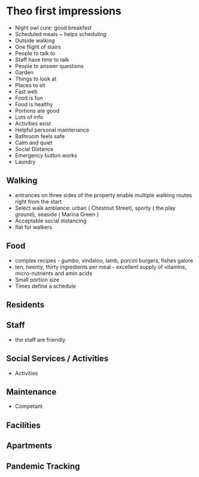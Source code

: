 # Theo first impressions

* Night owl cure: good breakfast
* Scheduled meals ~ helps scheduling
* Outside walking
* One flight of stairs
* People to talk to
* Staff have time to talk
* People to answer questions
* Garden
* Things to look at
* Places to sit
* Fast web
* Food is fun
* Food is healthy
* Portions are good
* Lots of info
* Activities exist
* Helpful personal maintenance
* Bathroom feels safe
* Calm and quiet
* Social Distance
* Emergency button works
* Laundry

## Walking

* entrances on three sides of the property enable multiple walking routes right from the start
* Select walk ambiance: urban ( Chestnut Street), sporty ( the play ground), seaside ( Marina Green ) 
* Acceptable social distancing
* flat for walkers

## Food

* complex recipes - gumbo, vindaloo, lamb, porcini burgers, fishes galore
* ten, twenty, thirty ingredients per meal - excellent supply of vitamins, micro-nutrients and amin acids
* Small portion size
* Times define a schedule

## Residents



## Staff

* the staff are friendly

## Social Services / Activities

* Activities

## Maintenance

* Competant 

## Facilities


## Apartments



## Pandemic Tracking

